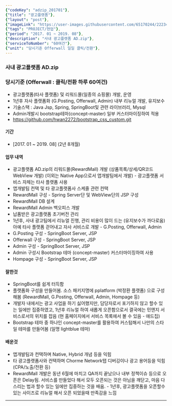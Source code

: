 ```yaml
---
{"codeKey": "adzip_201701"},
{"title": "광고플랫폼"},
{"layout": "post"},
{"imageLink": "https://user-images.githubusercontent.com/65170244/222340662-fedb0f05-92c0-47aa-a27e-54a7033fdad7.png"},
{"tags": "PROJECT/현업"},
{"period": "2017. 01 ~ 2019. 08"},
{"description": "사내 광고플랫폼 AD.zip"},
{"serviceToNumber": "60여건"},
{"unit": "당시기준 Offerwall 일일 클릭/전환"},
---
```


### 사내 광고플랫폼 AD.zip

### 당시기준 (Offerwall : 클릭/전환 하루 60여건)

- 광고플랫폼(타사 플랫폼) 및 리워드몰(일종의 쇼핑몰) 개발, 운영
- 1년후 자사 플랫폼화 (G.Posting, Offerwall, Admin) 내부 리뉴얼 개발, 유지보수
- 기술스택 : Java Jsp, Spring, SpringBoot및 관련 라이브러리, Mysql
- Admin개발시 bootstrap테마(concept-master) 일부 커스터마이징하여 적용
- https://github.com/hwan2272/bootstrap_css_custom.git

#### 기간

- [2017. 01 ~ 2019. 08] (2년 8개월)

#### 업무 내역

- 광고플랫폼 AD.zip의 리워드몰(RewardMall) 개발 (상품목록/상세/QR코드 WebView 개발)
  (이외는 Native App으로서 앱개발팀에서 개발) - 광고플랫폼 서비스 자체는 타사 플랫폼 사용
- 앱개발팀 컨택 및 타 광고플랫폼사 스케줄 관련 컨택
- RewardMall 구성 - Spring Server단 및 WebView단의 JSP 구성
- RewardMall DB 설계
- RewardMall Admin 백오피스 개발
- 납품받은 광고플랫폼 초기버전 관리
- 1년후, 사내 광고팀에서 리뉴얼 진행, 관리 비용이 많이 드는 (유지보수가 까다로움) 아예 타사 플랫폼 걷어내고 자사 서비스로 개발 - G.Posting, Offerwall, Admin
- G.Posting 구성 - SpringBoot Server, JSP
- Offerwall 구성 - SpringBoot Server, JSP
- Admin 구성 - SpringBoot Server, JSP
- Admin 구성시 Bootstrap 테마 (concept-master) 커스터마이징하여 사용
- Hompage 구성 - SpringBoot Server, JSP

#### 잘한것

- SpringBoot를 쉽게 터득함
- 플랫폼화 구성을 만들어봄. 소스 패키지명에 pplatform (박정환 플랫폼) 으로 구성해봄 (RewardMall, G.Posting, Offerwall, Admin, Hompage 등)
- 개발자 내에서는 광고 사업을 하기 싫어했지만, 담당자로서 포기하지 않고 할수 있는 일에만 집중하였고, 1년후 리뉴얼 하여 새롭게 오픈함으로서 결국에는 민앤지 서비스로서의 위치를 잡음 (현 홈페이지에서 서비스 목록에서 볼 수 있음 - 애드집)
- Bootstrap 테마 중 하나인 concept-master를 활용하여 커스텀해서 나만의 스타일 테마를 만들어봄 (일명 lightblue 테마)

#### 배운것

- 앱개발팀과 컨택하며 Native, Hybrid 개념 등을 익힘
- 타 광고플랫폼사와 컨택하며 Chorme Network탭 디버깅이나 광고 용어등을 익힘 (CPA/노출/전환 등)
- RewardMall 개발은 동년 6월에 마치고 QA까지 끝났으나 내부 정책이슈 등으로 오픈은 Delay됨. 서비스를 만들었다 해서 모두 오픈되는 것은 아님을 깨닫고, 마음 다스리는 법과 할수 있는 일에만 집중하는 것을 배움. - 1년후, 광고플랫폼을 오픈할수 있는 사이즈로 리뉴얼 해서 오픈 되었을때 만족감을 느낌

---
